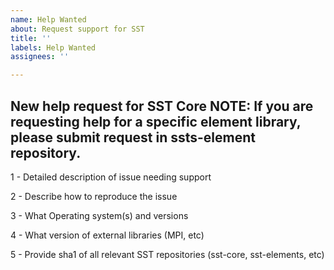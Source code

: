```yaml
---
name: Help Wanted
about: Request support for SST
title: ''
labels: Help Wanted
assignees: ''

---
```


New help request for SST Core
NOTE: If you are requesting help for a specific element library, please submit request in ssts-element repository.
----------------------
1 - Detailed description of issue needing support

2 - Describe how to reproduce the issue

3 - What Operating system(s) and versions 

4 - What version of external libraries (MPI, etc)

5 - Provide sha1 of all relevant SST repositories (sst-core, sst-elements, etc)
